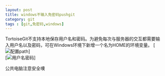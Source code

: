 ```yaml
---
layout: post
title: windows不输入免密码pushgit
category: git
tags : [git,免密码,windows]
---
```


TortoiseGit不支持本地保存用户名和密码。为避免每次与服务器的交互都需要输入用户名以及密码，可在Windows环境下新增一个名为HOME的环境变量。
[![配置path](http://w3nson.com/images/static/019.png "配置path")]  
[![用户名密码](http://w3nson.com/images/static/111.png "用户名密码")]  

公共电脑注意安全噢
